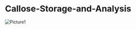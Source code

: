 # Callose-Storage-and-Analysis

![Picture1](https://github.com/brycealex/Callose-Storage-and-Analysis/assets/43158161/87b64499-4bec-479d-9a0f-76706fa966b5)
